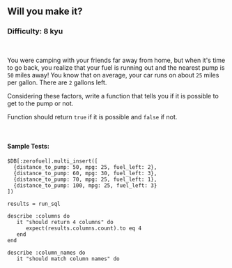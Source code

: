 ## Will you make it?
### Difficulty: 8 kyu

<br>

<p>You were camping with your friends far away from home, but when it's time to go back, you realize that your fuel is running out and the nearest pump is <code>50</code> miles away! You know that on average, your car runs on about <code>25</code> miles per gallon. There are <code>2</code> gallons left. </p>
<p>Considering these factors, write a function that tells you if it is possible to get to the pump or not.</p>
<p>Function should return <code>true</code> if it is possible and <code>false</code> if not.</p>


<br>

#### Sample Tests:

```
$DB[:zerofuel].multi_insert([
  {distance_to_pump: 50, mpg: 25, fuel_left: 2}, 
  {distance_to_pump: 60, mpg: 30, fuel_left: 3},
  {distance_to_pump: 70, mpg: 25, fuel_left: 1},
  {distance_to_pump: 100, mpg: 25, fuel_left: 3}
])
​
results = run_sql
​
describe :columns do
   it "should return 4 columns" do
      expect(results.columns.count).to eq 4
   end
end
​
describe :column_names do
   it "should match column names" do
```